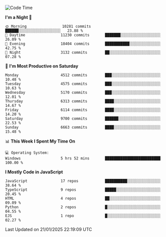 <!--START_SECTION:waka-->
![Code Time](http://img.shields.io/badge/Code%20Time-3%2C498%20hrs%2059%20mins-blue)

**I'm a Night 🦉** 

```text
🌞 Morning                10281 commits       ██████░░░░░░░░░░░░░░░░░░░   23.88 % 
🌆 Daytime                11230 commits       ███████░░░░░░░░░░░░░░░░░░   26.09 % 
🌃 Evening                18404 commits       ███████████░░░░░░░░░░░░░░   42.75 % 
🌙 Night                  3132 commits        ██░░░░░░░░░░░░░░░░░░░░░░░   07.28 % 
```
📅 **I'm Most Productive on Saturday** 

```text
Monday                   4512 commits        ███░░░░░░░░░░░░░░░░░░░░░░   10.48 % 
Tuesday                  4575 commits        ███░░░░░░░░░░░░░░░░░░░░░░   10.63 % 
Wednesday                5170 commits        ███░░░░░░░░░░░░░░░░░░░░░░   12.01 % 
Thursday                 6313 commits        ████░░░░░░░░░░░░░░░░░░░░░   14.67 % 
Friday                   6114 commits        ████░░░░░░░░░░░░░░░░░░░░░   14.20 % 
Saturday                 9700 commits        ██████░░░░░░░░░░░░░░░░░░░   22.53 % 
Sunday                   6663 commits        ████░░░░░░░░░░░░░░░░░░░░░   15.48 % 
```


📊 **This Week I Spent My Time On** 

```text
💻 Operating System: 
Windows                  5 hrs 52 mins       █████████████████████████   100.00 % 
```

**I Mostly Code in JavaScript** 

```text
JavaScript               17 repos            ██████████░░░░░░░░░░░░░░░   38.64 % 
TypeScript               9 repos             █████░░░░░░░░░░░░░░░░░░░░   20.45 % 
HTML                     4 repos             ██░░░░░░░░░░░░░░░░░░░░░░░   09.09 % 
Python                   2 repos             █░░░░░░░░░░░░░░░░░░░░░░░░   04.55 % 
EJS                      1 repo              █░░░░░░░░░░░░░░░░░░░░░░░░   02.27 % 
```




 Last Updated on 21/01/2025 22:19:09 UTC
<!--END_SECTION:waka-->

<!--
**likaiqiang/likaiqiang** is a ✨ _special_ ✨ repository because its `README.md` (this file) appears on your GitHub profile.

Here are some ideas to get you started:

- 🔭 I’m currently working on ...
- 🌱 I’m currently learning ...
- 👯 I’m looking to collaborate on ...
- 🤔 I’m looking for help with ...
- 💬 Ask me about ...
- 📫 How to reach me: ...
- 😄 Pronouns: ...
- ⚡ Fun fact: ...
-->
